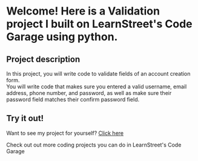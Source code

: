 
Welcome! Here is a Validation project I built on LearnStreet's Code Garage using python.
===============================================================================================================

Project description
-------------------------

In this project, you will write code to validate fields of an account creation form.<br>
You will write code that makes sure you entered a valid username, email address, phone number, and password, as well as make sure their password field matches their confirm password field.

Try it out!
--------------

Want to see my project for yourself? [Click here](http://www.learnstreet.com//view_profile/525197b776b99c61a9000006/project)

Check out out more coding projects you can do in LearnStreet's Code Garage
